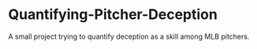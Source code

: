 # Quantifying-Pitcher-Deception
A small project trying to quantify deception as a skill among MLB pitchers.
